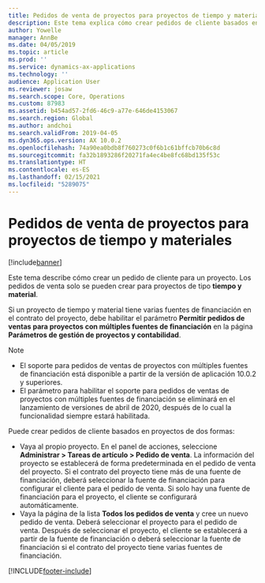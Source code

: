 ```yaml
---
title: Pedidos de venta de proyectos para proyectos de tiempo y materiales
description: Este tema explica cómo crear pedidos de cliente basados en proyectos para proyectos de tiempo y materiales.
author: Yowelle
manager: AnnBe
ms.date: 04/05/2019
ms.topic: article
ms.prod: ''
ms.service: dynamics-ax-applications
ms.technology: ''
audience: Application User
ms.reviewer: josaw
ms.search.scope: Core, Operations
ms.custom: 87983
ms.assetid: b454ad57-2fd6-46c9-a77e-646de4153067
ms.search.region: Global
ms.author: andchoi
ms.search.validFrom: 2019-04-05
ms.dyn365.ops.version: AX 10.0.2
ms.openlocfilehash: 74a90ea0bdb8f760273c0f6b1c61bffcb70b6c8d
ms.sourcegitcommit: fa32b1893286f20271fa4ec4be8fc68bd135f53c
ms.translationtype: HT
ms.contentlocale: es-ES
ms.lasthandoff: 02/15/2021
ms.locfileid: "5289075"
---
```

# <a name="project-sales-orders-for-time-and-material-projects"></a>Pedidos de venta de proyectos para proyectos de tiempo y materiales

[!include[banner](../includes/banner.md)]

Este tema describe cómo crear un pedido de cliente para un proyecto. Los pedidos de venta solo se pueden crear para proyectos de tipo **tiempo y material**.

Si un proyecto de tiempo y material tiene varias fuentes de financiación en el contrato del proyecto, debe habilitar el parámetro **Permitir pedidos de ventas para proyectos con múltiples fuentes de financiación** en la página **Parámetros de gestión de proyectos y contabilidad**. 

> [!NOTE]
> - El soporte para pedidos de ventas de proyectos con múltiples fuentes de financiación está disponible a partir de la versión de aplicación 10.0.2 y superiores.
> - El parámetro para habilitar el soporte para pedidos de ventas de proyectos con múltiples fuentes de financiación se eliminará en el lanzamiento de versiones de abril de 2020, después de lo cual la funcionalidad siempre estará habilitada.

Puede crear pedidos de cliente basados en proyectos de dos formas:

- Vaya al propio proyecto. En el panel de acciones, seleccione **Administrar > Tareas de artículo > Pedido de venta**. La información del proyecto se establecerá de forma predeterminada en el pedido de venta del proyecto. Si el contrato del proyecto tiene más de una fuente de financiación, deberá seleccionar la fuente de financiación para configurar el cliente para el pedido de venta. Si solo hay una fuente de financiación para el proyecto, el cliente se configurará automáticamente.
- Vaya la página de la lista **Todos los pedidos de venta** y cree un nuevo pedido de venta. Deberá seleccionar el proyecto para el pedido de venta. Después de seleccionar el proyecto, el cliente se establecerá a partir de la fuente de financiación o deberá seleccionar la fuente de financiación si el contrato del proyecto tiene varias fuentes de financiación.



[!INCLUDE[footer-include](../includes/footer-banner.md)]